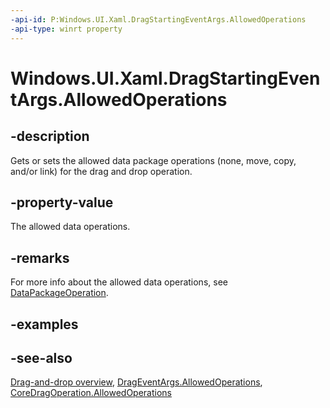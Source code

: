 ```yaml
---
-api-id: P:Windows.UI.Xaml.DragStartingEventArgs.AllowedOperations
-api-type: winrt property
---
```


<!-- Property syntax
public Windows.ApplicationModel.DataTransfer.DataPackageOperation AllowedOperations { get;  set; }
-->

# Windows.UI.Xaml.DragStartingEventArgs.AllowedOperations

## -description
Gets or sets the allowed data package operations (none, move, copy, and/or link) for the drag and drop operation.



## -property-value
The allowed data operations.

## -remarks
For more info about the allowed data operations, see [DataPackageOperation](../windows.applicationmodel.datatransfer/datapackageoperation.md).

## -examples

## -see-also

[Drag-and-drop overview](/windows/uwp/design/input/drag-and-drop), [DragEventArgs.AllowedOperations](drageventargs_allowedoperations.md), [CoreDragOperation.AllowedOperations](../windows.applicationmodel.datatransfer.dragdrop.core/coredragoperation_allowedoperations.md)
